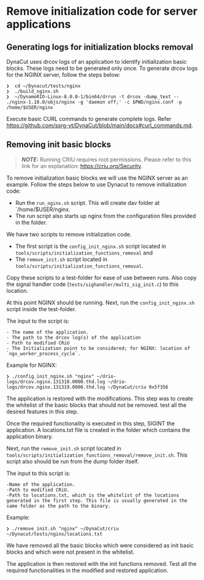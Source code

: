 # Remove initialization code for server applications

## Generating logs for initialization blocks removal

DynaCut uses drcov logs of an application to identify initialization basic blocks. These logs need to be generated only once. To generate drcov logs for the NGINX server, follow the steps below: 
```
❯  cd ~/Dynacut/tests/nginx
❯  ./build_nginx.sh
❯  ~/DynamoRIO-Linux-8.0.0-1/bin64/drrun -t drcov -dump_text -- ./nginx-1.18.0/objs/nginx -g 'daemon off;' -c $PWD/nginx.conf -p /home/$USER/nginx
```
Execute basic CURL commands to generate complete logs. Refer https://github.com/ssrg-vt/DynaCut/blob/main/docs#curl_commands.md. 
    
## Removing init basic blocks

> **_NOTE:_** Running CRIU requires root permissions. Please refer to this link for an explanation: https://criu.org/Security.

To remove initialization basic blocks we will use the NGINX server as an example. Follow the steps below to use Dynacut to remove initialization code:

 - Run the `run_nginx.sh` script. This will create dav folder at `/home/$USER/nginx.
 - The run script also starts up nginx from the configuration files provided in the folder.

We have two scripts to remove initialization code. 
 - The first script is the `config_init_nginx.sh` script located in `tools/scripts/initialization_functions_removal` and 
 - The `remove_init.sh` script located in `tools/scripts/initialization_functions_removal`.

Copy these scripts to a test-folder for ease of use between runs. Also copy the signal handler code (`tests/sighandler/multi_sig_init.c`) to this location. 

At this point NGINX should be running. Next, run the `config_init_nginx.sh` script inside the test-folder.

The input to the script is:

    - The name of the application.
    - The path to the drcov log(s) of the application
    - Path to modified CRiU
    - The Initialization point to be considered; for NGINX: location of `ngx_worker_process_cycle`.

Example for NGINX:

```
❯ ./config_init_nginx.sh "nginx" ~/drio-logs/drcov.nginx.131318.0000.thd.log ~/drio-logs/drcov.nginx.131319.0000.thd.log ~/DynaCut/criu 0x5f356
```

The application is restored with the modifications. This step was to create the whitelist of the basic blocks that should not be removed. test all the desired features in this step.

Once the required functionality is executed in this step, SIGINT the application. A locations.txt file is created in the folder which contains the application binary.

Next, run the `remove_init.sh` script located in `tools/scripts/initialization_functions_removal/remove_init.sh`. This script also should be run from the dump folder itself.

The input to this script is:

    -Name of the application.
    -Path to modified CRiU.
    -Path to locations.txt, which is the whitelist of the locations generated in the first step. This file is usually generated in the same folder as the path to the binary.

Example:
```
❯ ./remove_init.sh "nginx" ~/DynaCut/criu ~/Dynacut/tests/nginx/locations.txt
```

We have removed all the basic blocks which were considered as init basic blocks and which were not present in the whitelist.

The application is then restored with the init functions removed. Test all the required functionalities in the modified and restored application. 
